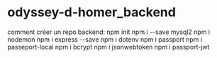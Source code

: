 # odyssey-d-homer_backend

comment créer un repo backend:
npm init
npm i --save mysql2
npm i nodemon
npm i express --save
npm i dotenv
npm i passport
npm i passeport-local
npm i bcrypt
npm i jsonwebtoken
npm i passport-jwt
